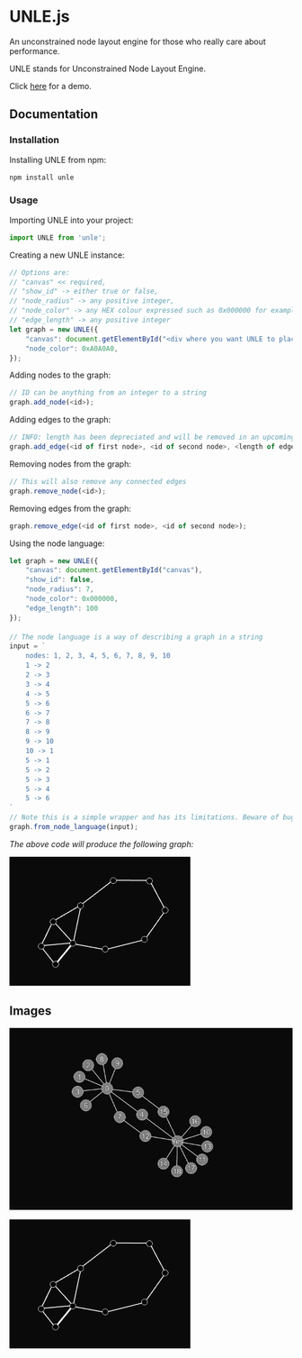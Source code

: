 # UNLE.js
 An unconstrained node layout engine for those who really care about performance.

UNLE stands for Unconstrained Node Layout Engine.

Click [here](https://lochyj.github.io/UNLE/) for a demo.

## Documentation

### Installation

Installing UNLE from npm:

```sh
npm install unle
```

### Usage

Importing UNLE into your project:

```js
import UNLE from 'unle';
```

Creating a new UNLE instance:

```js
// Options are:
// "canvas" << required,
// "show_id" -> either true or false,
// "node_radius" -> any positive integer,
// "node_color" -> any HEX colour expressed such as 0x000000 for example,
// "edge_length" -> any positive integer
let graph = new UNLE({
    "canvas": document.getElementById("<div where you want UNLE to place the canvas>"),
    "node_color": 0xA0A0A0,
});
```

Adding nodes to the graph:

```js
// ID can be anything from an integer to a string
graph.add_node(<id>);
```

Adding edges to the graph:

```js
// INFO: length has been depreciated and will be removed in an upcoming version
graph.add_edge(<id of first node>, <id of second node>, <length of edge>);
```

Removing nodes from the graph:

```js
// This will also remove any connected edges
graph.remove_node(<id>);
```

Removing edges from the graph:

```js
graph.remove_edge(<id of first node>, <id of second node>);
```

Using the node language:

```js
let graph = new UNLE({
    "canvas": document.getElementById("canvas"),
    "show_id": false,
    "node_radius": 7,
    "node_color": 0x000000,
    "edge_length": 100
});

// The node language is a way of describing a graph in a string
input = `
    nodes: 1, 2, 3, 4, 5, 6, 7, 8, 9, 10
    1 -> 2
    2 -> 3
    3 -> 4
    4 -> 5
    5 -> 6
    6 -> 7
    7 -> 8
    8 -> 9
    9 -> 10
    10 -> 1
    5 -> 1
    5 -> 2
    5 -> 3
    5 -> 4
    5 -> 6
`
// Note this is a simple wrapper and has its limitations. Beware of bugs.
graph.from_node_language(input);
```

*The above code will produce the following graph:*

![Node graph from above node language](./example2.png)

## Images

![Node graph with a central node surrounded by 11 outer nodes connected with edges](./example.png)

![Node graph from node language example](./example2.png)

